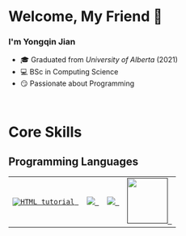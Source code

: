 # Welcome, My Friend 👋

### I'm Yongqin Jian  
- 🎓 Graduated from *University of Alberta* (2021)  
- 💻 BSc in Computing Science  
- 😏 Passionate about Programming  

<br>

# Core Skills
## Programming Languages

<table>
    <tr>
        <td><code><a href="https://www.python.org"><img src="https://www.vectorlogo.zone/logos/python/python-ar21.svg" alt="HTML tutorial"> </a></code></td>
        <td><code><a href="https://www.javascript.com/"><img src="https://www.vectorlogo.zone/logos/javascript/javascript-ar21.svg"> </a></code></td>
        <td><code><a href="https://www.java.com/en/"><img src=https://www.vectorlogo.zone/logos/java/java-ar21.svg> </a></code></td>
        <td><code><a href=""><img height=90px width=80px src=https://upload.wikimedia.org/wikipedia/commons/9/92/Android_Studio_Trademark.svg> </a></code></td>
    </tr>
</table>

